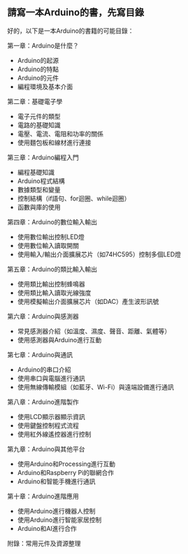 ## 請寫一本Arduino的書，先寫目錄

好的，以下是一本Arduino的書籍的可能目錄：

第一章：Arduino是什麼？
- Arduino的起源
- Arduino的特點
- Arduino的元件
- 編程環境及基本介面

第二章：基礎電子學
- 電子元件的類型
- 電路的基礎知識
- 電壓、電流、電阻和功率的關係
- 使用麵包板和線材進行連接

第三章：Arduino編程入門
- 編程基礎知識
- Arduino程式結構
- 數據類型和變量
- 控制結構（if語句、for迴圈、while迴圈）
- 函數與庫的使用

第四章：Arduino的數位輸入輸出
- 使用數位輸出控制LED燈
- 使用數位輸入讀取開關
- 使用輸入/輸出介面擴展芯片（如74HC595）控制多個LED燈

第五章：Arduino的類比輸入輸出
- 使用類比輸出控制蜂鳴器
- 使用類比輸入讀取光線強度
- 使用模擬輸出介面擴展芯片（如DAC）產生波形訊號

第六章：Arduino與感測器
- 常見感測器介紹（如溫度、濕度、聲音、距離、氣體等）
- 使用感測器與Arduino進行互動

第七章：Arduino與通訊
- Arduino的串口介紹
- 使用串口與電腦進行通訊
- 使用無線傳輸模組（如藍牙、Wi-Fi）與遠端設備進行通訊

第八章：Arduino進階製作
- 使用LCD顯示器顯示資訊
- 使用鍵盤控制程式流程
- 使用紅外線遙控器進行控制

第九章：Arduino與其他平台
- 使用Arduino和Processing進行互動
- Arduino和Raspberry Pi的聯網合作
- Arduino和智能手機進行通訊

第十章：Arduino進階應用
- 使用Arduino進行機器人控制
- 使用Arduino進行智能家居控制
- Arduino和AI進行合作

附錄：常用元件及資源整理